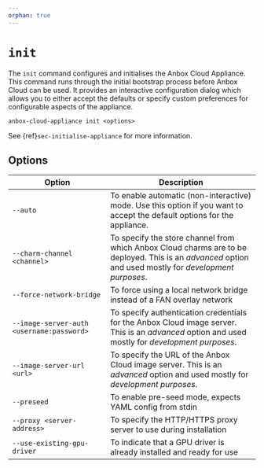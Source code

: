 ```yaml
---
orphan: true
---
```

# `init`

The `init` command configures and initialises the Anbox Cloud Appliance. This command runs through the initial bootstrap process before Anbox Cloud can be used. It provides an interactive configuration dialog which allows you to either accept the defaults or specify custom preferences for configurable aspects of the appliance. 

    anbox-cloud-appliance init <options>

See {ref}`sec-initialise-appliance` for more information.

## Options

|Option | Description |
|-------|-------------|
|`--auto`|To enable automatic (non-interactive) mode. Use this option if you want to accept the default options for the appliance.|
|`--charm-channel <channel>`|To specify the store channel from which Anbox Cloud charms are to be deployed. This is an *advanced* option and used mostly for *development purposes*.|
|`--force-network-bridge`|To force using a local network bridge instead of a FAN overlay network|
|`--image-server-auth <username:password>`|To specify authentication credentials for the Anbox Cloud image server. This is an *advanced* option and used mostly for *development purposes*.|
|`--image-server-url <url>`| To specify the URL of the Anbox Cloud image server. This is an *advanced* option and used mostly for *development purposes*.|
|`--preseed`| To enable pre-seed mode, expects YAML config from stdin|
|`--proxy <server-address>`| To specify the HTTP/HTTPS proxy server to use during installation|
|`--use-existing-gpu-driver`|To indicate that a GPU driver is already installed and ready for use|
